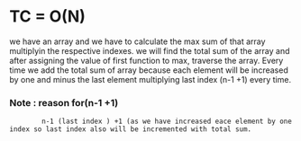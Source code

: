 # TC = O(N)
we have an array and we have to calculate the max sum of that array multiplyin the respective indexes.
we will find the total sum of the array and after assigning the value of first function to max,
traverse the array. 
Every time we add the total sum of array because each element will be increased by one and minus the last element multiplying last index (n-1 +1) every time. 
### Note :  reason for(n-1 +1)
            n-1 (last index ) +1 (as we have increased eace element by one index so last index also will be incremented with total sum.
